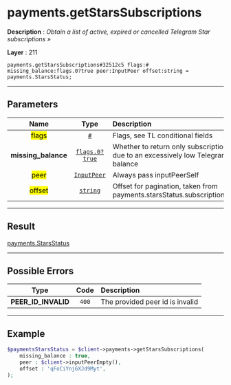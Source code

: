 # payments.getStarsSubscriptions

**Description** : *Obtain a list of active, expired or cancelled Telegram Star subscriptions »*

**Layer** : 211

```tl
payments.getStarsSubscriptions#32512c5 flags:# missing_balance:flags.0?true peer:InputPeer offset:string = payments.StarsStatus;
```

---

## Parameters

| Name | Type | Description |
| :---: | :---: | :--- |
| <mark>flags</mark> | [`#`](type/#) | Flags, see TL conditional fields |
| **missing_balance** | [`flags.0?true`](type/true) | Whether to return only subscriptions expired due to an excessively low Telegram Star balance |
| <mark>peer</mark> | [`InputPeer`](type/InputPeer) | Always pass inputPeerSelf |
| <mark>offset</mark> | [`string`](type/string) | Offset for pagination, taken from payments.starsStatus.subscriptions_next_offset |

---

## Result

[payments.StarsStatus](type/payments.StarsStatus)

---

## Possible Errors

| Type | Code | Description |
| :---: | :---: | :--- |
| **PEER_ID_INVALID** | `400` | The provided peer id is invalid |

---

## Example

```php
$paymentsStarsStatus = $client->payments->getStarsSubscriptions(
	missing_balance : true,
	peer : $client->inputPeerEmpty(),
	offset : 'qFoCiYnj6XJd9Myt',
);
```